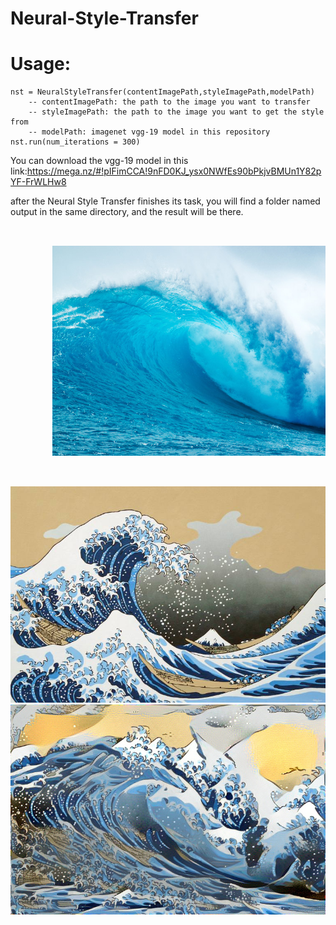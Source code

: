 # Neural-Style-Transfer
# Usage: 
	nst = NeuralStyleTransfer(contentImagePath,styleImagePath,modelPath)
		-- contentImagePath: the path to the image you want to transfer
		-- styleImagePath: the path to the image you want to get the style from
		-- modelPath: imagenet vgg-19 model in this repository
	nst.run(num_iterations = 300)
You can download the vgg-19 model in this link:https://mega.nz/#!pIFimCCA!9nFD0KJ_ysx0NWfEs90bPkjvBMUn1Y82pYF-FrWLHw8

after the Neural Style Transfer finishes its task, you will find a folder named output in the same directory, and the result will be there.
<pre>
	<div>
		<img src="content.jpg">
	</div>
</pre>
![alt text](style.jpg)
![alt text](output/generated_image.jpg)